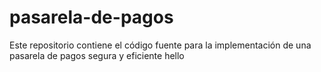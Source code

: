 # pasarela-de-pagos
Este repositorio contiene el código fuente para la implementación de una pasarela de pagos segura y eficiente
hello